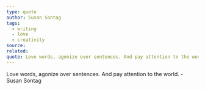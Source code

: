 ```yaml
---
type: quote
author: Susan Sontag
tags:
  - writing
  - love
  - creativity
source: 
related: 
quote: Love words, agonize over sentences. And pay attention to the world.
---
```

Love words, agonize over sentences. And pay attention to the world. - Susan Sontag
